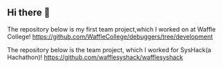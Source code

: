 ## Hi there 👋

The repository below is my first team project,which I worked on at Waffle College!
https://github.com/WaffleCollege/debuggers/tree/development

The repository below is the team project, which I worked for SysHack(a Hachathon)!
https://github.com/wafflesyshack/wafflesyshack







<!--
**wenseulrenjy/wenseulrenjy** is a ✨ _special_ ✨ repository because its `README.md` (this file) appears on your GitHub profile.

Here are some ideas to get you started:

- 🔭 I’m currently working on ...
- 🌱 I’m currently learning ...
- 👯 I’m looking to collaborate on ...
- 🤔 I’m looking for help with ...
- 💬 Ask me about ...
- 📫 How to reach me: ...
- 😄 Pronouns: ...
- ⚡ Fun fact: ...
-->
